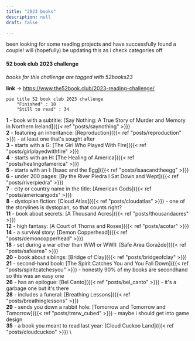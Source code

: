 ```yaml
---
title: "2023 books"
description: null
draft: false

---
```



<!-- # 2023 reading lists -->
been looking for some reading projects and have successfully found a couple! will (hopefully) be updating this as i check categories off

#### 52 book club 2023 challenge
*books for this challenge are tagged with 52books23*

**link** -> https://www.the52book.club/2023-reading-challenge/

```mermaid
pie title 52 book club 2023 challenge
    "Finished" : 18
    "Still to read" : 34
```

**1** - book with a subtitle: [Say Nothing: A True Story of Murder and Memory in Northern Ireland]({{< ref "posts/saynothing" >}}) \
**2** - featuring an inheritance: [Reproduction]({{< ref "posts/reproduction" >}}) - at least one that's sought after \
**3** - starts with a G: [The Girl Who Played With Fire]({{< ref "posts/girlplayedwithfire" >}}) \
**4** - starts with an H: [The Healing of America]({{< ref "posts/healingofamerica" >}})  \
**5** - starts with an I: [Isaac and the Egg]({{< ref "posts/isaacandtheegg" >}})  \
**6** - under 200 pages: [By the River Piedra I Sat Down and Wept]({{< ref "posts/riverpiedra" >}})  \
**7** - city or country name in the title: [American Gods]({{< ref "posts/americangods" >}})  \
**8** - dystopian fiction: [Cloud Atlas]({{< ref "posts/cloudatlas" >}}) - one of the storylines is dystopian, so that counts right? \
**11** - book about secrets: [A Thousand Acres]({{< ref "posts/thousandacres" >}}) \
**12** - high fantasy: [A Court of Thorns and Roses]({{< ref "posts/acotar" >}}) \
**14** - a survival story: [Demon Copperhead]({{< ref "posts/demoncopperhead" >}}) \
**18** - set during a war other than WWI or WWII: [Safe Area Goražde]({{< ref "posts/safearea" >}}) \
**20** - book about siblings: [Bridge of Clay]({{< ref "posts/bridgeofclay" >}}) \
**21** - second-hand book: [The Spirit Catches You and You Fall Down]({{< ref "posts/spiritcatchesyou" >}}) - honestly 90% of my books are secondhand so this was an easy one \
**26** - has an epilogue: [Bel Canto]({{< ref "posts/bel_canto" >}}) - it's a garbage one but it's there \
**28** - includes a funeral: [Breathing Lessons]({{< ref "posts/breathinglessons" >}}) \
**29** - sends you down a rabbit hole: [Tomorrow and Tomorrow and Tomorrow]({{< ref "posts/tmrw_cubed" >}}) - maybe i should get into game design \
**35** - a book you meant to read last year: [Cloud Cuckoo Land]({{< ref "posts/cloudcuckoo" >}}) \
